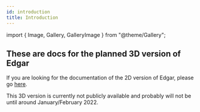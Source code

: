 ```yaml
---
id: introduction
title: Introduction
---
```


import { Image, Gallery, GalleryImage } from "@theme/Gallery";

## These are docs for the planned 3D version of Edgar

If you are looking for the documentation of the 2D version of Edgar, please go [here](../introduction).

This 3D version is currently not publicly available and probably will not be until around January/February 2022.
